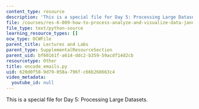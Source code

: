 ```yaml
---
content_type: resource
description: 'This is a special file for Day 5: Processing Large Datasets.'
file: /courses/res-6-009-how-to-process-analyze-and-visualize-data-january-iap-2012/620d0f589d79058a796fc66b268663c4_encode_emails.py
file_type: text/python-source
learning_resource_types: []
ocw_type: OCWFile
parent_title: Lectures and Labs
parent_type: SupplementalResourceSection
parent_uid: bf60161f-a614-ddc2-b359-59acdf14d2cb
resourcetype: Other
title: encode_emails.py
uid: 620d0f58-9d79-058a-796f-c66b268663c4
video_metadata:
  youtube_id: null
---
```

This is a special file for Day 5: Processing Large Datasets.

